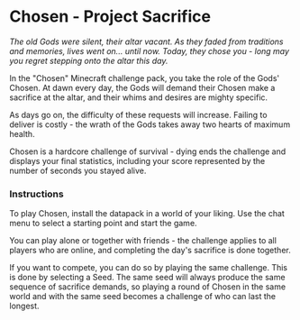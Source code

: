 # Chosen - Project Sacrifice

*The old Gods were silent, their altar vacant. As they faded from traditions and memories, lives went on... until now. Today, they chose you - long may you regret stepping onto the altar this day.*

In the "Chosen" Minecraft challenge pack, you take the role of the Gods' Chosen. At dawn every day, the Gods will demand their Chosen make a sacrifice at the altar, and their whims and desires are mighty specific.

As days go on, the difficulty of these requests will increase. Failing to deliver is costly - the wrath of the Gods takes away two hearts of maximum health.

Chosen is a hardcore challenge of survival - dying ends the challenge and displays your final statistics, including your score represented by the number of seconds you stayed alive.

### Instructions

To play Chosen, install the datapack in a world of your liking. Use the chat menu to select a starting point and start the game.

You can play alone or together with friends - the challenge applies to all players who are online, and completing the day's sacrifice is done together.

If you want to compete, you can do so by playing the same challenge. This is done by selecting a Seed. The same seed will always produce the same sequence of sacrifice demands, so playing a round of Chosen in the same world and with the same seed becomes a challenge of who can last the longest.

